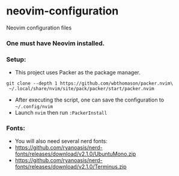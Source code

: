 # neovim-configuration
Neovim configuration files

### One must have Neovim installed.

### Setup:
- This project uses Packer as the package manager.
```
git clone --depth 1 https://github.com/wbthomason/packer.nvim\
 ~/.local/share/nvim/site/pack/packer/start/packer.nvim
 ```
 - After executing the script, one can save the configuration to ```~/.config/nvim```
 - Launch ```nvim``` then run ```:PackerInstall```
### Fonts:
- You will also need several nerd fonts:
- https://github.com/ryanoasis/nerd-fonts/releases/download/v2.1.0/UbuntuMono.zip
- https://github.com/ryanoasis/nerd-fonts/releases/download/v2.1.0/Terminus.zip
